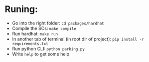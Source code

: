 # Runing:
 - Go into the right folder: `cd packages/hardhat`
 - Compile the SCs: `make compile`
 - Run hardhat: `make run`
 - In another tab of terminal (in root dir of project): `pip install -r requirements.txt`
 - Run python CLI: `python parking.py`
 - Write `help` to get some help